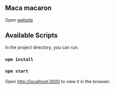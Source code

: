 ## Maca macaron
Open [website](https://marcsi19.github.io/macaron/)

## Available Scripts

In the project directory, you can run:
### `npm install`
### `npm start`

Open [http://localhost:3000](http://localhost:3000) to view it in the browser.

